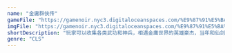 ```yaml
---
name: "金庸群侠传"
gameFile: "https://gamenoir.nyc3.digitaloceanspaces.com/%E9%87%91%E5%BA%B8%E7%BE%A4%E4%BE%A0%E4%BC%A0/jyqxz.zip"
imgFile: "https://gamenoir.nyc3.digitaloceanspaces.com/%E9%87%91%E5%BA%B8%E7%BE%A4%E4%BE%A0%E4%BC%A0/original.webp"
shortDescription: "玩家可以收集各类武功和神兵，相遇金庸世界的英雄豪杰，当年和仙剑齐名的经典"
genre: "CLS"
---
```

